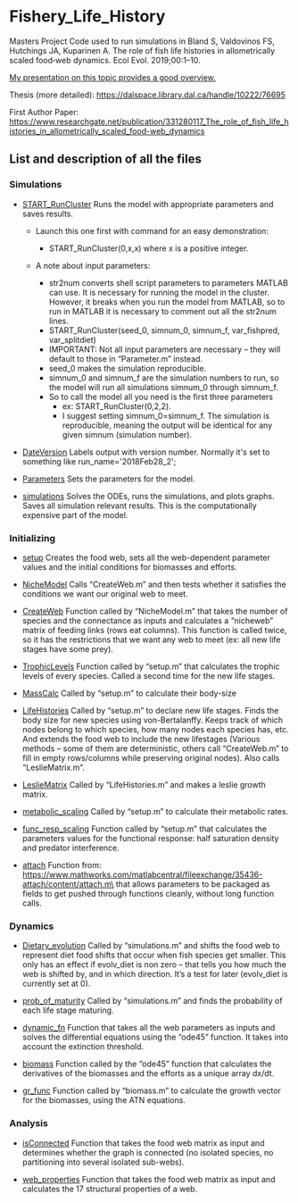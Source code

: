 # Fishery_Life_History
Masters Project
Code used to run simulations in Bland S, Valdovinos FS, Hutchings JA, Kuparinen A. The role of fish life histories in allometrically scaled food‐web dynamics. Ecol Evol. 2019;00:1–10.

[My presentation on this topic provides a good overview.](Thesis/Thesis_defence.pdf)

Thesis (more detailed): https://dalspace.library.dal.ca/handle/10222/76695

First Author Paper: https://www.researchgate.net/publication/331280117_The_role_of_fish_life_histories_in_allometrically_scaled_food-web_dynamics

## List and description of all the files

### Simulations

- [START\_RunCluster](MATLAB_code/RunCluster.m) Runs the model with appropriate parameters and saves
results. 
	- Launch this one first with command for an easy demonstration:
		- START\_RunCluster(0,x,x) where x is a positive integer.

	- A note about input parameters: 
		- str2num converts shell script parameters to parameters MATLAB can use. It is necessary for running the model in the cluster. However, it breaks when you run the model from MATLAB, so to run in MATLAB it is necessary to comment out all the str2num lines. 
		- START\_RunCluster(seed\_0, simnum\_0, simnum\_f, var_fishpred, var_splitdiet)
		- IMPORTANT: Not all input parameters are necessary – they will default to those in “Parameter.m” instead. 
		- seed\_0 makes the simulation reproducible. 
		- simnum\_0 and simnum\_f are the simulation numbers to run, so the model will run all simulations simnum\_0 through simnum\_f. 
		- So to call the model all you need is the first three parameters 
			- ex: START\_RunCluster(0,2,2).
			- I suggest setting simnum\_0=simnum\_f. The simulation is reproducible, meaning the output will be identical for any given simnum (simulation number).

- [DateVersion](MATLAB_code/DateVersion.m) Labels output with version number. Normally it's set to something like run_name='2018Feb28_2';

- [Parameters](MATLAB_code/Parameters.m) Sets the parameters for the model.

- [simulations](MATLAB_code/simulations.m) Solves the ODEs, runs the simulations, and plots graphs. Saves all simulation relevant results. This is the computationally expensive part of the model.

### Initializing

- [setup](MATLAB_code/setup.m) Creates the food web, sets all the web-dependent parameter
values and the initial conditions for biomasses and efforts.

- [NicheModel](MATLAB_code/NicheModel.m) Calls “CreateWeb.m” and then tests whether it satisfies the
conditions we want our original web to meet.

- [CreateWeb](MATLAB_code/CreateWeb.m) Function called by “NicheModel.m” that takes the number of
species and the connectance as inputs and calculates a “nicheweb” matrix
of feeding links (rows eat columns). This function is called twice, so
it has the restrictions that we want any web to meet (ex: all new life
stages have some prey).

- [TrophicLevels](MATLAB_code/TrophicLevels.m) Function called by “setup.m” that calculates the trophic
levels of every species. Called a second time for the new life stages.

- [MassCalc](MATLAB_code/MassCalc.m) Called by “setup.m” to calculate their body-size

- [LifeHistories](MATLAB_code/LifeHistories.m) Called by “setup.m” to declare new life stages. Finds
the body size for new species using von-Bertalanffy. Keeps track of
which nodes belong to which species, how many nodes each species has, etc.
And extends the food web to include the new lifestages (Various methods
– some of them are deterministic, others call “CreateWeb.m” to fill in
empty rows/columns while preserving original nodes). Also calls
“LeslieMatrix.m”.

- [LeslieMatrix](MATLAB_code/LeslieMatrix.m) Called by “LifeHistories.m” and makes a leslie growth
matrix.

- [metabolic\_scaling](MATLAB_code/metabolic\_scaling.m) Called by “setup.m” to calculate their metabolic
rates.

- [func\_resp\_scaling](MATLAB_code/func\_resp\_scaling.m) Function called by “setup.m” that calculates the
parameters values for the functional response: half saturation density
and predator interference.

- [attach](MATLAB_code/attach.m) Function from:\
https://www.mathworks.com/matlabcentral/fileexchange/35436-attach/content/attach.m\
that allows parameters to be packaged as fields to get pushed through
functions cleanly, without long function calls.

### Dynamics

- [Dietary\_evolution](MATLAB_code/Dietary\_evolution.m) Called by “simulations.m” and shifts the food web
to represent diet food shifts that occur when fish species get smaller.
This only has an effect if evolv\_diet is non zero – that tells you how
much the web is shifted by, and in which direction. It’s a test for
later (evolv\_diet is currently set at 0).

- [prob\_of\_maturity](MATLAB_code/prob\_of\_maturity.m) Called by “simulations.m” and finds the probability
of each life stage maturing.

- [dynamic\_fn](MATLAB_code/dynamic\_fn.m) Function that takes all the web parameters as inputs and
solves the differential equations using the “ode45” function. It takes
into account the extinction threshold.

- [biomass](MATLAB_code/biomass.m) Function called by the “ode45” function that calculates the
derivatives of the biomasses and the efforts as a unique array dx/dt.

- [gr\_func](MATLAB_code/gr\_func.m) Function called by “biomass.m” to calculate the growth vector
for the biomasses, using the ATN equations.

### Analysis

- [isConnected](MATLAB_code/isConnected.m) Function that takes the food web matrix as input and
determines whether the graph is connected (no isolated species, no
partitioning into several isolated sub-webs).

- [web\_properties](MATLAB_code/web\_properties.m) Function that takes the food web matrix as input and
calculates the 17 structural properties of a web.
